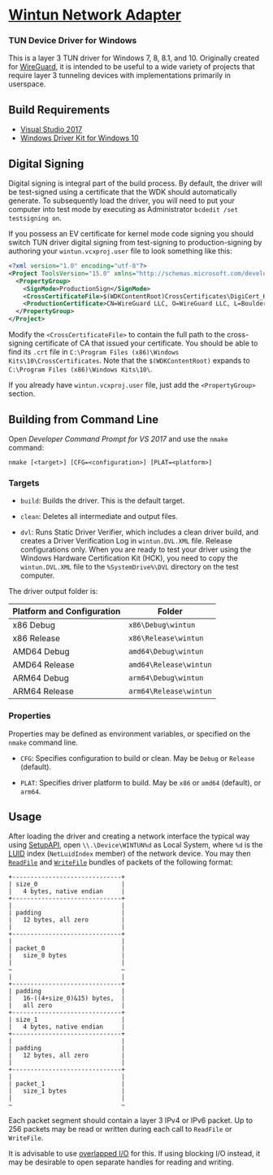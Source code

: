 # [Wintun Network Adapter](https://www.wintun.net/)
### TUN Device Driver for Windows

This is a layer 3 TUN driver for Windows 7, 8, 8.1, and 10. Originally created for [WireGuard](https://www.wireguard.com/), it is intended to be useful to a wide variety of projects that require layer 3 tunneling devices with implementations primarily in userspace.

## Build Requirements

- [Visual Studio 2017](https://visualstudio.microsoft.com/downloads/)
- [Windows Driver Kit for Windows 10](https://docs.microsoft.com/en-us/windows-hardware/drivers/download-the-wdk)


## Digital Signing

Digital signing is integral part of the build process. By default, the driver will be test-signed using a certificate that the WDK should automatically generate. To subsequently load the driver, you will need to put your computer into test mode by executing as Administrator `bcdedit /set testsigning on`.

If you possess an EV certificate for kernel mode code signing you should switch TUN driver digital signing from test-signing to production-signing by authoring your `wintun.vcxproj.user` file to look something like this:

```xml
<?xml version="1.0" encoding="utf-8"?>
<Project ToolsVersion="15.0" xmlns="http://schemas.microsoft.com/developer/msbuild/2003">
  <PropertyGroup>
    <SignMode>ProductionSign</SignMode>
    <CrossCertificateFile>$(WDKContentRoot)CrossCertificates\DigiCert_High_Assurance_EV_Root_CA.crt</CrossCertificateFile>
    <ProductionCertificate>CN=WireGuard LLC, O=WireGuard LLC, L=Boulder, S=Colorado, C=US, SERIALNUMBER=4227913, OID.2.5.4.15=Private Organization, OID.1.3.6.1.4.1.311.60.2.1.2=Ohio, OID.1.3.6.1.4.1.311.60.2.1.3=US | DF98E075A012ED8C86FBCF14854B8F9555CB3D45</ProductionCertificate>
  </PropertyGroup>
</Project>
```

Modify the `<CrossCertificateFile>` to contain the full path to the cross-signing certificate of CA that issued your certificate. You should be able to find its `.crt` file in `C:\Program Files (x86)\Windows Kits\10\CrossCertificates`. Note that the `$(WDKContentRoot)` expands to `C:\Program Files (x86)\Windows Kits\10\`.

If you already have `wintun.vcxproj.user` file, just add the `<PropertyGroup>` section.


## Building from Command Line

Open _Developer Command Prompt for VS 2017_ and use the `nmake` command:

```
nmake [<target>] [CFG=<configuration>] [PLAT=<platform>]
```

### Targets

  - `build`: Builds the driver. This is the default target.

  - `clean`: Deletes all intermediate and output files.

  - `dvl`:  Runs Static Driver Verifier, which includes a clean driver build, and creates a Driver Verification Log in `wintun.DVL.XML` file. Release configurations only. When you are ready to test your driver using the Windows Hardware Certification Kit (HCK), you need to copy the `wintun.DVL.XML` file to the `%SystemDrive%\DVL` directory on the test computer.

The driver output folder is:

Platform and Configuration | Folder
-------------------------- | --------------------
x86 Debug                  | `x86\Debug\wintun`
x86 Release                | `x86\Release\wintun`
AMD64 Debug                | `amd64\Debug\wintun`
AMD64 Release              | `amd64\Release\wintun`
ARM64 Debug                | `arm64\Debug\wintun`
ARM64 Release              | `arm64\Release\wintun`

### Properties

Properties may be defined as environment variables, or specified on the `nmake` command line.

  - `CFG`: Specifies configuration to build or clean. May be `Debug` or `Release` (default).

  - `PLAT`: Specifies driver platform to build. May be `x86` or `amd64` (default), or `arm64`.


## Usage

After loading the driver and creating a network interface the typical way using [SetupAPI](https://docs.microsoft.com/en-us/windows-hardware/drivers/install/setupapi), open `\\.\Device\WINTUN%d` as Local System, where `%d` is the [LUID](https://docs.microsoft.com/en-us/windows/desktop/api/ifdef/ns-ifdef-_net_luid_lh) index (`NetLuidIndex` member) of the network device. You may then [`ReadFile`](https://docs.microsoft.com/en-us/windows/desktop/api/fileapi/nf-fileapi-readfile) and [`WriteFile`](https://docs.microsoft.com/en-us/windows/desktop/api/fileapi/nf-fileapi-writefile) bundles of packets of the following format:

```
+------------------------------+
| size_0                       |
|   4 bytes, native endian     |
+------------------------------+
|                              |
| padding                      |
|   12 bytes, all zero         |
|                              |
+------------------------------+
|                              |
| packet_0                     |
|   size_0 bytes               |
|                              |
~                              ~
|                              |
+------------------------------+
| padding                      |
|   16-((4+size_0)&15) bytes,  |
|   all zero                   |
+------------------------------+
| size_1                       |
|   4 bytes, native endian     |
+------------------------------+
|                              |
| padding                      |
|   12 bytes, all zero         |
|                              |
+------------------------------+
|                              |
| packet_1                     |
|   size_1 bytes               |
|                              |
~                              ~
```

Each packet segment should contain a layer 3 IPv4 or IPv6 packet. Up to 256 packets may be read or written during each call to `ReadFile` or `WriteFile`.

It is advisable to use [overlapped I/O](https://docs.microsoft.com/en-us/windows/desktop/sync/synchronization-and-overlapped-input-and-output) for this. If using blocking I/O instead, it may be desirable to open separate handles for reading and writing.
